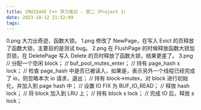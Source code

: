 ```yaml
---
title: CMU15445 C++ 学习笔记 - 其二（Project 1）
date: 2023-10-12 21:52:09
tags:
---
```


0.png
大力出奇迹，函数大锁。
1.png
修改了 NewPage，在写入 Evict 的页释放了函数大锁，主要目的是测试 bug。
2.png
在 FlushPage 的时候释放函数大锁加页锁，在 DeletePage 写入 Delete 的页时释放了函数大锁，结果更差了。
3.png
  // 分配一个空闲 block；
  // buf_pool_mutex_enter；
  // 持有 page_hash x lock；
  // 检查 page_hash 中是否已被读入，如果是，表示另外一个线程已经完成了 io，则忽略本次 io 请求，退出；
  // 持有 block->mutex，对 block 进行初始化，并加入到 page hash 中；
  // 设置 IO FIX 为 BUF_IO_READ；
  // 释放 hash lock；
  // 将 block 加入到 LRU 上；
  // 持有 block s lock；
  // 完成 IO 后，释放 s lock；